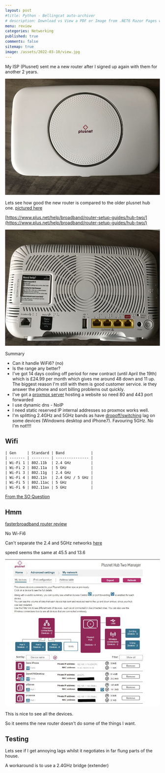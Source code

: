 ```yaml
---
layout: post
#title: Python - Bellingcat auto-archiver
# description: Download vs View a PDF or Image from .NET6 Razor Pages with source code
menu: review
categories: Networking
published: true 
comments: false     
sitemap: true
image: /assets/2022-03-10/view.jpg 
---
```

<!-- [![alt text](/assets/2022-03-09/vsc.jpg "desktop"){:width="500px"}](/assets/2022-03-09/vsc.jpg) -->
<!-- [![alt text](/assets/2022-03-10/down.jpg "desktop")](/assets/2022-03-10/down.jpg) -->

My ISP (Plusnet) sent me a new router after I signed up again with them for another 2 years.

[![alt text](/assets/2022-04-11/one.jpg "desktop")](/assets/2022-04-11/one.jpg)

Lets see how good the new router is compared to the older plusnet hub one. [pictured here](/2022/01/12/home-web-server)

[https://www.plus.net/help/broadband/router-setup-guides/hub-two/](https://www.plus.net/help/broadband/router-setup-guides/hub-two/)

[![alt text](/assets/2022-04-11/back.jpg "desktop")](/assets/2022-04-11/back.jpg)


Summary

- Can it handle WiFi6? (no)
- Is the range any better?
- I've got 14 days cooling off period for new contract (until April the 19th) which is £24.99 per month which gives me around 48 down and 11 up. The biggest reason I'm still with them is good customer service. ie they answer the phone and sort billing problems out quickly.
- I've got a [proxmox server](/2022/01/13/proxmox) hosting a website so need 80 and 443 port forwarded
- I use dynamic dns - NoIP
- I need static reserved IP internal addresses so proxmox works well.
- I'm splitting 2.4GHz and 5GHz bands as have [dropoff/switching](/2022/03/05/5ghz-wifi-on-windows) lag on some devices (Windowns desktop and iPhone7). Favouring 5GHz. No I'm not!!!!

## Wifi

```
| Gen     | Standard | Band            |
| ------- | -------- | --------------- |
| Wi-Fi 1 | 802.11b  | 2.4 GHz         |
| Wi-Fi 2 | 802.11a  | 5 GHz           |
| Wi-Fi 3 | 802.11g  | 2.4 GHz         |
| Wi-Fi 4 | 802.11n  | 2.4 GHz / 5 GHz |
| Wi-Fi 5 | 802.11ac | 5 GHz           |
| Wi-Fi 6 | 802.11ax | 5 GHz           |
```
[From the SO Question](https://superuser.com/questions/1400086/can-you-disable-the-2-4ghz-band-on-a-wi-fi-card)

## Hmm

[fasterbroadband router review](https://www.fasterbroadband.co.uk/broadband-reviews/plusnet)

No Wi-Fi6

Can't separate the 2.4 and 5GHz networks [here](https://community.plus.net/t5/Tech-Help-Software-Hardware-etc/Separate-Bands-with-a-Smarthub-2-or-Plusnet-Hub-2/td-p/1843141)

speed seems the same at 45.5 and 13.6

[![alt text](/assets/2022-04-11/two.jpg "desktop")](/assets/2022-04-11/two.jpg)

This is nice to see all the devices.


So it seems the new router doesn't do some of the things I want.

## Testing

Lets see if I get annoying lags whilst it negotiates in far flung parts of the house.

A workaround is to use a 2.4GHz bridge (extender)



